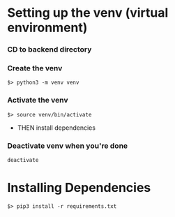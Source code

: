 # Setting up the venv (virtual environment)

### CD to backend directory

### Create the venv
`$> python3 -m venv venv`

### Activate the venv
`$> source venv/bin/activate`
- THEN install dependencies

### Deactivate venv when you're done
`deactivate`

# Installing Dependencies

`$> pip3 install -r requirements.txt`